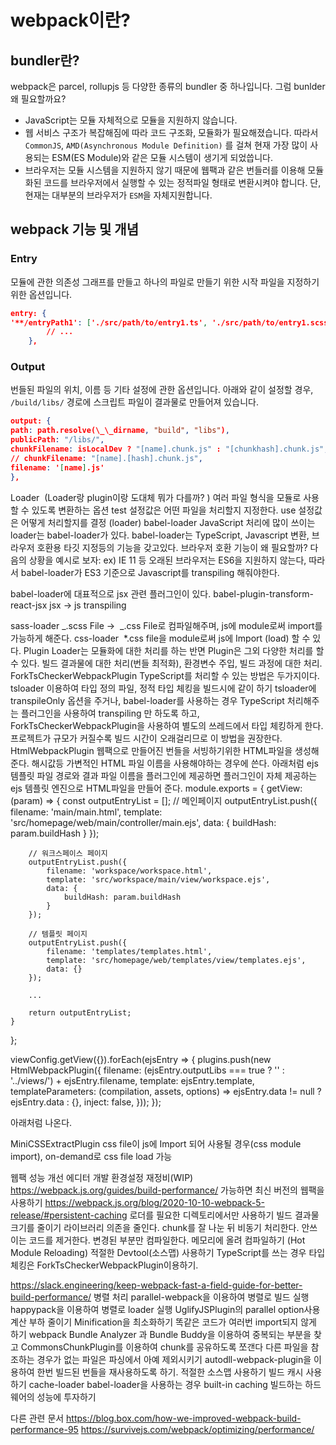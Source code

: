 # webpack이란?

## bundler란?

webpack은 parcel, rollupjs 등 다양한 종류의 bundler 중 하나입니다. 그럼 bunlder 왜 필요할까요?

- JavaScript는 모듈 자체적으로 모듈을 지원하지 않습니다.
- 웹 서비스 구조가 복잡해짐에 따라 코드 구조화, 모듈화가 필요해졌습니다. 따라서 `CommonJS`, `AMD(Asynchronous Module Definition)` 를 걸쳐 현재 가장 많이 사용되는 ESM(ES Module)와 같은 모듈 시스템이 생기게 되었씁니다.
- 브라우저는 모듈 시스템을 지원하지 않기 때문에 웹팩과 같은 번들러를 이용해 모듈화된 코드를 브라우저에서 실행할 수 있는 정적파일 형태로 변환시켜야 합니다. 단, 현재는 대부분의 브라우저가 `ESM`을 자체지원합니다.

## webpack 기능 및 개념

### Entry

모듈에 관한 의존성 그래프를 만들고 하나의 파일로 만들기 위한 시작 파일을 지정하기 위한 옵션입니다.

```json
entry: {
'**/entryPath1': ['./src/path/to/entry1.ts', './src/path/to/entry1.scss'], // 에디터
    	// ...
    },
```

### Output

번들된 파일의 위치, 이름 등 기타 설정에 관한 옵션입니다. 아래와 같이 설정할 경우, `/build/libs/` 경로에 스크립트 파일이 결과물로 만들어져 있습니다.

```json
output: {
path: path.resolve(\_\_dirname, "build", "libs"),
publicPath: "/libs/",
chunkFilename: isLocalDev ? "[name].chunk.js" : "[chunkhash].chunk.js",
// chunkFilename: "[name].[hash].chunk.js",
filename: '[name].js'
},
```

Loader  (Loader랑 plugin이랑 도대체 뭐가 다를까? )
여러 파일 형식을 모듈로 사용할 수 있도록 변환하는 옵션
test 설정값은 어떤 파일을 처리할지 지정한다.
use 설정값은 어떻게 처리할지를 결정 (loader)
babel-loader
JavaScript 처리에 많이 쓰이는 loader는 babel-loader가 있다.
babel-loader는 TypeScript, Javascript 변환, 브라우저 호환용 타깃 지정등의 기능을 갖고있다.
브라우저 호환 기능이 왜 필요할까? 다음의 상황을 예시로 보자:
ex) IE 11 등 오래된 브라우저는 ES6을 지원하지 않는다, 따라서 babel-loader가 ES3 기준으로 Javascript를 transpiling 해줘야한다.

babel-loader에 대표적으로 jsx 관련 플러그인이 있다.
babel-plugin-transform-react-jsx
jsx → js transpiling

sass-loader
_.scss File →  _.css File로 컴파일해주며, js에 module로써 import를 가능하게 해준다.
css-loader
 \*.css file을 module로써 js에 Import (load) 할 수 있다.
Plugin
Loader는 모듈화에 대한 처리를 하는 반면 Plugin은 그외 다양한 처리를 할 수 있다.
빌드 결과물에 대한 처리(번들 최적화), 환경변수 주입, 빌드 과정에 대한 처리.
ForkTsCheckerWebpackPlugin
TypeScript를 처리할 수 있는 방법은 두가지이다.
tsloader 이용하여 타입 정의 파일, 정적 타입 체킹을 빌드시에 같이 하기
tsloader에 transpileOnly 옵션을 주거나, babel-loader를 사용하는 경우 TypeScript 처리해주는 플러그인을 사용하여 transpiling 만 하도록 하고, ForkTsCheckerWebpackPlugin을 사용하여 별도의 쓰레드에서 타입 체킹하게 한다.
프로젝트가 규모가 커질수록 빌드 시간이 오래걸리므로 이 방법을 권장한다.
HtmlWebpackPlugin
웹팩으로 만들어진 번들을 서빙하기위한 HTML파일을 생성해준다. 해시값등 가변적인 HTML 파일 이름을 사용해야하는 경우에 쓴다.
아래처럼 ejs 템플릿 파일 경로와 결과 파일 이름을 플러그인에 제공하면 플러그인이 자체 제공하는 ejs 템플릿 엔진으로 HTML파일을 만들어 준다.
module.exports = {
getView: (param) => {
const outputEntryList = [];
// 메인페이지
outputEntryList.push({
filename: 'main/main.html',
template: 'src/homepage/web/main/controller/main.ejs',
data: {
buildHash: param.buildHash
}
});

        // 워크스페이스 페이지
        outputEntryList.push({
            filename: 'workspace/workspace.html',
            template: 'src/workspace/main/view/workspace.ejs',
            data: {
                buildHash: param.buildHash
            }
        });

        // 템플릿 페이지
        outputEntryList.push({
            filename: 'templates/templates.html',
            template: 'src/homepage/web/templates/view/templates.ejs',
            data: {}
        });

    	...

        return outputEntryList;
    }

};

viewConfig.getView({}).forEach(ejsEntry => {
plugins.push(new HtmlWebpackPlugin({
filename: (ejsEntry.outputLibs === true ? '' : '../views/') + ejsEntry.filename,
template: ejsEntry.template,
templateParameters: (compilation, assets, options) => ejsEntry.data != null ? ejsEntry.data : {},
inject: false,
}));
});

아래처럼 나온다.

MiniCSSExtractPlugin
css file이 js에 Import 되어 사용될 경우(css module import), on-demand로 css file load 가능

웹팩 성능 개선
에디터 개발 환경설정 재정비(WIP)
https://webpack.js.org/guides/build-performance/
가능하면 최신 버전의 웹팩을 사용하기
https://webpack.js.org/blog/2020-10-10-webpack-5-release/#persistent-caching
로더를 필요한 디렉토리에서만 사용하기
빌드 결과물 크기를 줄이기
라이브러리 의존을 줄인다.
chunk를 잘 나눈 뒤 비동기 처리한다.
안쓰이는 코드를 제거한다.
변경된 부분만 컴파일한다.
메모리에 올려 컴파일하기 (Hot Module Reloading)
적절한 Devtool(소스맵) 사용하기
TypeScript를 쓰는 경우 타입 체킹은 ForkTsCheckerWebpackPlugin이용하기.

https://slack.engineering/keep-webpack-fast-a-field-guide-for-better-build-performance/
병렬 처리
parallel-webpack을 이용하여 병렬로 빌드 실행
happypack을 이용하여 병렬로 loader 실행
UglifyJSPlugin의 parallel option사용
계산 부하 줄이기
Minification을 최소화하기
똑같은 코드가 여러번 import되지 않게 하기
webpack Bundle Analyzer 과 Bundle Buddy을 이용하여 중복되는 부분을 찾고 CommonsChunkPlugin를 이용하여 chunk를 공유하도록 쪼갠다
다른 파일을 참조하는 경우가 없는 파일은 파싱에서 아예 제외시키기
autodll-webpack-plugin을 이용하여 한번 빌드된 번들을 재사용하도록 하기.
적절한 소스맵 사용하기
빌드 캐시 사용하기
cache-loader
babel-loader을 사용하는 경우 built-in caching
빌드하는 하드웨어의 성능에 투자하기

다른 관련 문서
https://blog.box.com/how-we-improved-webpack-build-performance-95
https://survivejs.com/webpack/optimizing/performance/

```

```
